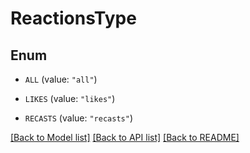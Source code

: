# ReactionsType

## Enum


* `ALL` (value: `"all"`)

* `LIKES` (value: `"likes"`)

* `RECASTS` (value: `"recasts"`)


[[Back to Model list]](../README.md#documentation-for-models) [[Back to API list]](../README.md#documentation-for-api-endpoints) [[Back to README]](../README.md)


